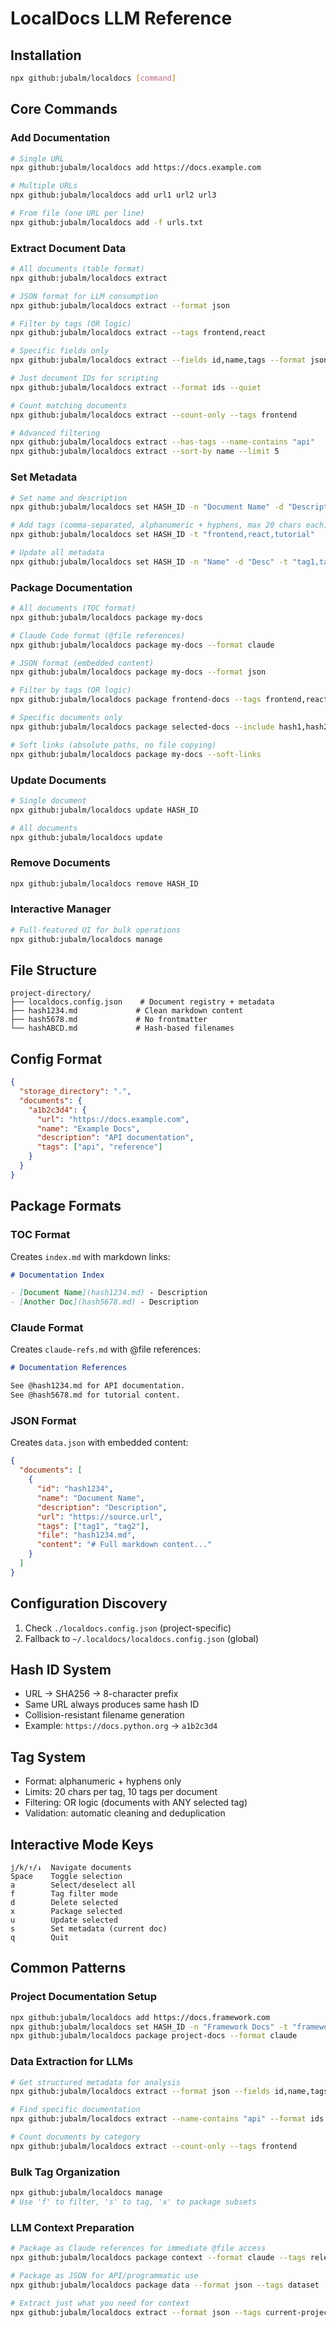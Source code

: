 # LocalDocs LLM Reference

## Installation
```bash
npx github:jubalm/localdocs [command]
```

## Core Commands

### Add Documentation
```bash
# Single URL
npx github:jubalm/localdocs add https://docs.example.com

# Multiple URLs
npx github:jubalm/localdocs add url1 url2 url3

# From file (one URL per line)
npx github:jubalm/localdocs add -f urls.txt
```

### Extract Document Data
```bash
# All documents (table format)
npx github:jubalm/localdocs extract

# JSON format for LLM consumption
npx github:jubalm/localdocs extract --format json

# Filter by tags (OR logic)
npx github:jubalm/localdocs extract --tags frontend,react

# Specific fields only
npx github:jubalm/localdocs extract --fields id,name,tags --format json

# Just document IDs for scripting
npx github:jubalm/localdocs extract --format ids --quiet

# Count matching documents
npx github:jubalm/localdocs extract --count-only --tags frontend

# Advanced filtering
npx github:jubalm/localdocs extract --has-tags --name-contains "api"
npx github:jubalm/localdocs extract --sort-by name --limit 5
```

### Set Metadata
```bash
# Set name and description
npx github:jubalm/localdocs set HASH_ID -n "Document Name" -d "Description"

# Add tags (comma-separated, alphanumeric + hyphens, max 20 chars each)
npx github:jubalm/localdocs set HASH_ID -t "frontend,react,tutorial"

# Update all metadata
npx github:jubalm/localdocs set HASH_ID -n "Name" -d "Desc" -t "tag1,tag2"
```

### Package Documentation
```bash
# All documents (TOC format)
npx github:jubalm/localdocs package my-docs

# Claude Code format (@file references)
npx github:jubalm/localdocs package my-docs --format claude

# JSON format (embedded content)
npx github:jubalm/localdocs package my-docs --format json

# Filter by tags (OR logic)
npx github:jubalm/localdocs package frontend-docs --tags frontend,react

# Specific documents only
npx github:jubalm/localdocs package selected-docs --include hash1,hash2,hash3

# Soft links (absolute paths, no file copying)
npx github:jubalm/localdocs package my-docs --soft-links
```

### Update Documents
```bash
# Single document
npx github:jubalm/localdocs update HASH_ID

# All documents
npx github:jubalm/localdocs update
```

### Remove Documents
```bash
npx github:jubalm/localdocs remove HASH_ID
```

### Interactive Manager
```bash
# Full-featured UI for bulk operations
npx github:jubalm/localdocs manage
```

## File Structure
```
project-directory/
├── localdocs.config.json    # Document registry + metadata
├── hash1234.md             # Clean markdown content
├── hash5678.md             # No frontmatter
└── hashABCD.md             # Hash-based filenames
```

## Config Format
```json
{
  "storage_directory": ".",
  "documents": {
    "a1b2c3d4": {
      "url": "https://docs.example.com",
      "name": "Example Docs",
      "description": "API documentation",
      "tags": ["api", "reference"]
    }
  }
}
```

## Package Formats

### TOC Format
Creates `index.md` with markdown links:
```markdown
# Documentation Index

- [Document Name](hash1234.md) - Description
- [Another Doc](hash5678.md) - Description
```

### Claude Format  
Creates `claude-refs.md` with @file references:
```markdown
# Documentation References

See @hash1234.md for API documentation.
See @hash5678.md for tutorial content.
```

### JSON Format
Creates `data.json` with embedded content:
```json
{
  "documents": [
    {
      "id": "hash1234",
      "name": "Document Name",
      "description": "Description", 
      "url": "https://source.url",
      "tags": ["tag1", "tag2"],
      "file": "hash1234.md",
      "content": "# Full markdown content..."
    }
  ]
}
```

## Configuration Discovery
1. Check `./localdocs.config.json` (project-specific)
2. Fallback to `~/.localdocs/localdocs.config.json` (global)

## Hash ID System
- URL → SHA256 → 8-character prefix
- Same URL always produces same hash ID
- Collision-resistant filename generation
- Example: `https://docs.python.org` → `a1b2c3d4`

## Tag System
- Format: alphanumeric + hyphens only
- Limits: 20 chars per tag, 10 tags per document  
- Filtering: OR logic (documents with ANY selected tag)
- Validation: automatic cleaning and deduplication

## Interactive Mode Keys
```
j/k/↑/↓  Navigate documents
Space    Toggle selection
a        Select/deselect all
f        Tag filter mode
d        Delete selected
x        Package selected  
u        Update selected
s        Set metadata (current doc)
q        Quit
```

## Common Patterns

### Project Documentation Setup
```bash
npx github:jubalm/localdocs add https://docs.framework.com
npx github:jubalm/localdocs set HASH_ID -n "Framework Docs" -t "framework,api"
npx github:jubalm/localdocs package project-docs --format claude
```

### Data Extraction for LLMs
```bash
# Get structured metadata for analysis
npx github:jubalm/localdocs extract --format json --fields id,name,tags

# Find specific documentation
npx github:jubalm/localdocs extract --name-contains "api" --format ids

# Count documents by category
npx github:jubalm/localdocs extract --count-only --tags frontend
```

### Bulk Tag Organization
```bash
npx github:jubalm/localdocs manage
# Use 'f' to filter, 's' to tag, 'x' to package subsets
```

### LLM Context Preparation
```bash
# Package as Claude references for immediate @file access
npx github:jubalm/localdocs package context --format claude --tags relevant,topic

# Package as JSON for API/programmatic use
npx github:jubalm/localdocs package data --format json --tags dataset

# Extract just what you need for context
npx github:jubalm/localdocs extract --format json --tags current-project --quiet
```